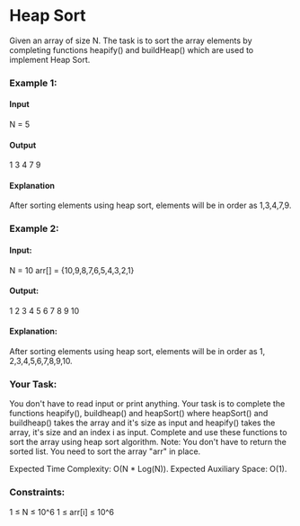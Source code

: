 # Heap Sort

Given an array of size N. The task is to sort the array elements by completing functions heapify() and buildHeap() which are used to implement Heap Sort.

### Example 1:

#### Input

N = 5

#### Output

1 3 4 7 9

#### Explanation

After sorting elements
using heap sort, elements will be
in order as 1,3,4,7,9.

### Example 2:

#### Input:

N = 10
arr[] = {10,9,8,7,6,5,4,3,2,1}

#### Output:

1 2 3 4 5 6 7 8 9 10

#### Explanation:

After sorting elements
using heap sort, elements will be
in order as 1, 2,3,4,5,6,7,8,9,10.

### Your Task:

You don't have to read input or print anything. Your task is to complete the functions heapify(), buildheap() and heapSort() where heapSort() and buildheap() takes the array and it's size as input and heapify() takes the array, it's size and an index i as input. Complete and use these functions to sort the array using heap sort algorithm.
Note: You don't have to return the sorted list. You need to sort the array "arr" in place.

Expected Time Complexity: O(N \* Log(N)).
Expected Auxiliary Space: O(1).

### Constraints:

1 ≤ N ≤ 10^6
1 ≤ arr[i] ≤ 10^6
